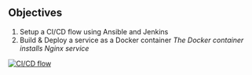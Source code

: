 ## Objectives
1. Setup a CI/CD flow using Ansible and Jenkins
2. Build & Deploy a service as a Docker container
*The Docker container installs Nginx service*



[![CI/CD flow](https://i.stack.imgur.com/Rs3Ue.png "CI/CD flow")](https://i.stack.imgur.com/Rs3Ue.png "CI/CD flow")
